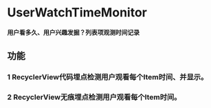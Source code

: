 # UserWatchTimeMonitor
__用户看多久、用户兴趣发掘？列表项观测时间记录__
## 功能
### 1 RecyclerView代码埋点检测用户观看每个Item时间、并显示。
### 2 RecyclerView无痕埋点检测用户观看每个Item时间。
